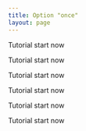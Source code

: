 ```yaml
---
title: Option "once"
layout: page
---
```


Tutorial start now

Tutorial start now

Tutorial start now

Tutorial start now

Tutorial start now

Tutorial start now
